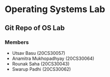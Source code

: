 # Operating Systems Lab
## Git Repo of OS Lab
### Members
* Utsav Basu (20CS30057)
* Anamitra Mukhopadhyay (20CS30064)
* Rounak Saha (20CS30043)
* Swarup Padhi (20CS30062)
